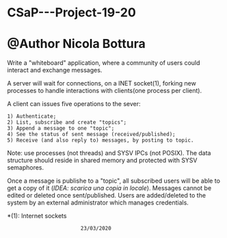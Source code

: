 # CSaP---Project-19-20
#
#
# @Author Nicola Bottura 

Write a "whiteboard" application, where a community of users could interact and exchange messages.

A server will wait for connections, on a INET socket(1), forking new processes to handle interactions with clients(one process per client).

A client can issues five operations to the sever:

	1) Authenticate;
	2) List, subscribe and create "topics";
	3) Append a message to one "topic";
	4) See the status of sent message (received/published);
	5) Receive (and also reply to) messages, by posting to topic.

Note: use processes (not threads) and SYSV IPCs (not POSIX).
      The data structure should reside in shared memory and protected
      with SYSV semaphores.

Once a message is publishe to a "topic", all subscribed users will be able to get a copy of it (*IDEA: scarica una copia in locale*).
Messages cannot be edited or deleted once sent/published.
Users are added/deleted to the system by an external administrator which manages credentials.


*(1): Internet sockets

							23/03/2020
